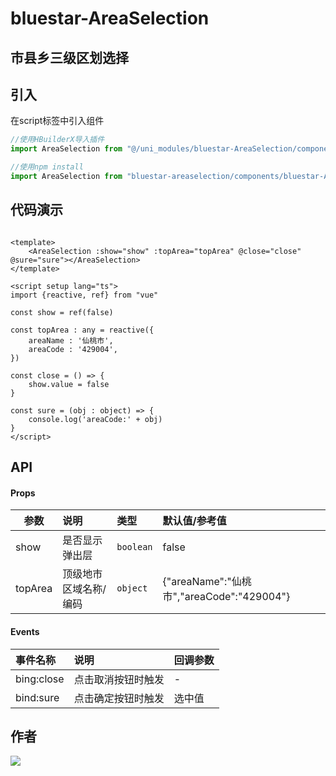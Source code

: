 # bluestar-AreaSelection

## 市县乡三级区划选择

## 引入

在script标签中引入组件

```typescript
//使用HBuilderX导入插件
import AreaSelection from "@/uni_modules/bluestar-AreaSelection/components/bluestar-AreaSelection/bluestar-AreaSelection.vue"

//使用npm install
import AreaSelection from "bluestar-areaselection/components/bluestar-AreaSelection/bluestar-AreaSelection.vue"
```

## 代码演示

```vue

<template>
	<AreaSelection :show="show" :topArea="topArea" @close="close" @sure="sure"></AreaSelection>
</template>

<script setup lang="ts">
import {reactive, ref} from "vue"

const show = ref(false)

const topArea : any = reactive({
	areaName : '仙桃市',
	areaCode : '429004',
})

const close = () => {
	show.value = false
}

const sure = (obj : object) => {
	console.log('areaCode:' + obj)
}
</script>
```

## API

#### Props

| 参数   | 说明             | 类型           | 默认值/参考值                                |
|------|:---------------|:-------------|:---------------------------------------|
| show | 是否显示弹出层        | `boolean`    | false                                  |
| topArea | 顶级地市区域名称/编码    | `object`     | {"areaName":"仙桃市","areaCode":"429004"} |

#### Events

| 事件名称 | 说明        | 回调参数 |
| :----- |:----------|-----|
| bing:close | 点击取消按钮时触发 | -   |
| bind:sure | 点击确定按钮时触发 | 选中值 |

## 作者

![](https://img.shields.io/static/v1?label=蓝星软件&message=@caisheng&labelColor=0E75FC)
